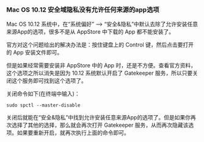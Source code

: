### Mac OS 10.12 安全域隐私没有允许任何来源的app选项
Mac OS 10.12 系统中，在“系统偏好” --> “安全&隐私”中默认去除了允许安装任意来源App的选项，很多不是从 AppStore 中下载的 App 都不能安装了。

官方对这个问题给出的解决办法是：按住键盘上的 Control 键，然后点击要打开的 App 安装文件即可。

但是如果经常需要安装非 AppStore 中的 App 时，还是不方便。查看官方资料，这个选项之所以消失是因为 10.12 系统默认开启了 Gatekeeper 服务，所以只要关闭这个服务即可找到这个选项了。

关闭命令如下(在终端中输入)：

```shell
sudo spctl --master-disable
```

关闭后就能在“安全&隐私”中找到允许安装任意来源App的选项了。但是如果你再次选择了其他的选择，那么就会再次打开 Gatekeeper 服务，从而再次隐藏该选项。如果要重新开启，就再次执行上面的命令即可。


